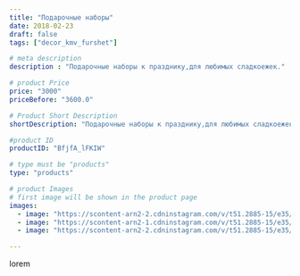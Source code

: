 ```yaml
---
title: "Подарочные наборы"
date: 2018-02-23
draft: false
tags: ["decor_kmv_furshet"]

# meta description
description : "Подарочные наборы к празднику,для любимых сладкоежек."

# product Price
price: "3000"
priceBefore: "3600.0"

# Product Short Description
shortDescription: "Подарочные наборы к празднику,для любимых сладкоежек."

#product ID
productID: "BfjfA_lFKIW"

# type must be "products"
type: "products"

# product Images
# first image will be shown in the product page
images:
  - image: "https://scontent-arn2-2.cdninstagram.com/v/t51.2885-15/e35/28154078_130670627755613_6264356723457261568_n.jpg?se=7&tp=1&_nc_ht=scontent-arn2-2.cdninstagram.com&_nc_cat=105&_nc_ohc=WbXdnjFE6BoAX-au15-&oh=dd818d5b4d6ddfb8a7c4ad7a64772768&oe=60754251&ig_cache_key=MTcyMTM1NTc2ODAyMzE3NjYzOQ%3D%3D.2"
  - image: "https://scontent-arn2-1.cdninstagram.com/v/t51.2885-15/e35/28153389_2068858343131905_8601278103139909632_n.jpg?se=7&tp=1&_nc_ht=scontent-arn2-1.cdninstagram.com&_nc_cat=109&_nc_ohc=fXaGKPeLMzYAX_KVKdA&oh=4e8e5bd2e371173bde59722e93ae0adb&oe=60751193&ig_cache_key=MTcyMTM1NTgxODQ3MjA5MzgyOQ%3D%3D.2"
  - image: "https://scontent-arn2-2.cdninstagram.com/v/t51.2885-15/e35/28151180_211062606299604_5390842551060135936_n.jpg?se=7&tp=1&_nc_ht=scontent-arn2-2.cdninstagram.com&_nc_cat=100&_nc_ohc=3hxIqnvNVQAAX_irICi&oh=829b2b3415a01d4ee30753f99a989814&oe=60755813&ig_cache_key=MTcyMTM1NTgyOTMyNzEyMTM1NA%3D%3D.2"

---
```

lorem

